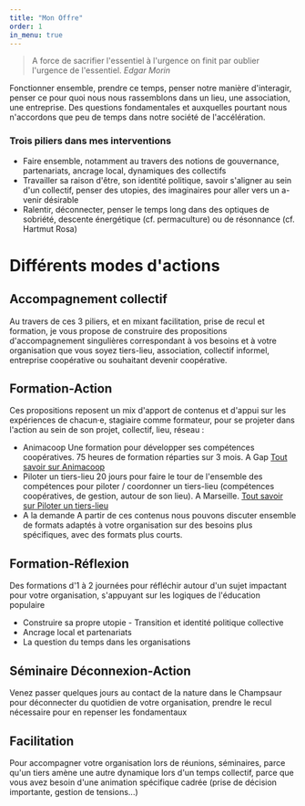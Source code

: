 ```yaml
---
title: "Mon Offre"
order: 1
in_menu: true
---
```

> A force de sacrifier l'essentiel à l'urgence on finit par oublier l'urgence de l'essentiel. *Edgar Morin* 

Fonctionner ensemble, prendre ce temps, penser notre manière d'interagir, penser ce pour quoi nous nous rassemblons dans un lieu, une association, une entreprise. Des questions fondamentales et auxquelles pourtant nous n'accordons que peu de temps dans notre société de l'accélération.

### Trois piliers dans mes interventions
- Faire ensemble, notamment au travers des notions de gouvernance, partenariats, ancrage local, dynamiques des collectifs
- Travailler sa raison d'être, son identité politique, savoir s'aligner au sein d'un collectif, penser des utopies, des imaginaires pour aller vers un a-venir désirable
- Ralentir, déconnecter, penser le temps long dans des optiques de sobriété, descente énergétique (cf. permaculture) ou de résonnance (cf. Hartmut Rosa)

# Différents modes d'actions 

## Accompagnement collectif
Au travers de ces 3 piliers, et en mixant facilitation, prise de recul et formation, je vous propose de construire des propositions d'accompagnement singulières correspondant à vos besoins et à votre organisation que vous soyez tiers-lieu, association, collectif informel, entreprise coopérative ou souhaitant devenir coopérative.

## Formation-Action
Ces propositions reposent un mix d'apport de contenus et d'appui sur les expériences de chacun·e, stagiaire comme formateur, pour se projeter dans l'action au sein de son projet, collectif, lieu, réseau :
- Animacoop
Une formation pour développer ses compétences coopératives. 75 heures de formation réparties sur 3 mois. A Gap
[Tout savoir sur Animacoop](https://www.animacoop.net)
- Piloter un tiers-lieu
20 jours pour faire le tour de l'ensemble des compétences pour piloter / coordonner un tiers-lieu (compétences coopératives, de gestion, autour de son lieu). A Marseille.
[Tout savoir sur Piloter un tiers-lieu](https://sudtierslieux.fr/formation/piloter-un-tiers-lieu/)
- A la demande
A partir de ces contenus nous pouvons discuter ensemble de formats adaptés à votre organisation sur des besoins plus spécifiques, avec des formats plus courts.

## Formation-Réflexion
Des formations d'1 à 2 journées pour réfléchir autour d'un sujet impactant pour votre organisation, s'appuyant sur les logiques de l'éducation populaire
- Construire sa propre utopie - Transition et identité politique collective
- Ancrage local et partenariats
- La question du temps dans les organisations

## Séminaire Déconnexion-Action
Venez passer quelques jours au contact de la nature dans le Champsaur pour déconnecter du quotidien de votre organisation, prendre le recul nécessaire pour en repenser les fondamentaux

## Facilitation
Pour accompagner votre organisation lors de réunions, séminaires, parce qu'un tiers amène une autre dynamique lors d'un temps collectif, parce que vous avez besoin d'une animation spécifique cadrée (prise de décision importante, gestion de tensions...) 